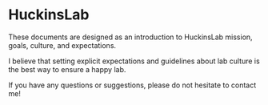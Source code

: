 # HuckinsLab

These documents are designed as an introduction to HuckinsLab mission, goals, culture, and expectations.

I believe that setting explicit expectations and guidelines about lab culture is the best way to ensure a happy lab.

If you have any questions or suggestions, please do not hesitate to contact me!
